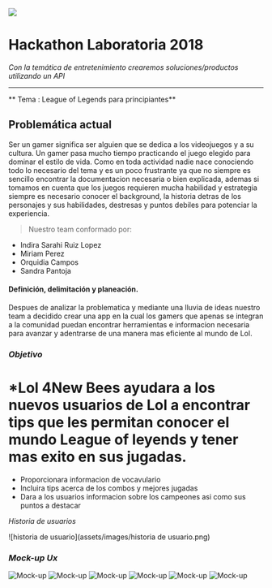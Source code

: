 ![](../assets/images/poros.jpg)
<!-- ![logo](https://cdn-images-1.medium.com/max/945/1*3ebT5azEfTrKxANOE3BwyA.jpeg) -->
 # Hackathon Laboratoria 2018


_Con la temática  de entretenimiento crearemos soluciones/productos utilizando un API_
***
** Tema : League of Legends  para principiantes**

## Problemática actual

Ser un gamer significa ser alguien que se dedica a los videojuegos y a su cultura.
Un gamer pasa mucho tiempo practicando el juego elegido para dominar el estilo de vida.
Como en toda actividad nadie nace conociendo todo lo necesario del tema y es un poco frustrante ya que no siempre es sencillo encontrar la documentacion necesaria o bien explicada, ademas si tomamos en cuenta que los juegos requieren mucha habilidad y estrategia siempre es necesario conocer el background, la historia detras de los personajes y sus habilidades, destresas y puntos debiles para potenciar la experiencia.

>Nuestro team conformado por:
* Indira Sarahi Ruiz Lopez
* Miriam Perez
* Orquidia Campos
* Sandra Pantoja

#### Definición, delimitación y planeación.

Despues de analizar la problematica y mediante una lluvia de ideas nuestro team a decidido crear una app en la cual los gamers que apenas se integran a la comunidad puedan encontrar herramientas e informacion necesaria para avanzar y adentrarse de una manera mas eficiente al mundo de Lol.

### *Objetivo*


# *Lol 4New Bees ayudara a los nuevos usuarios de Lol a encontrar tips que les permitan conocer el mundo League of leyends y tener mas exito en sus jugadas.

* Proporcionara informacion de vocavulario
* Incluira tips acerca de los combos y mejores jugadas
* Dara a los usuarios informacion sobre los campeones asi como sus puntos a destacar


*Historia de usuarios*

![historia de usuario](assets/images/historia de usuario.png)

 ### *Mock-up Ux*

![Mock-up](Prototype/1.png)
![Mock-up](Prototype/2.png)
![Mock-up](Prototype/3.png)
![Mock-up](Prototype/4.png)
![Mock-up](Prototype/5.png)
![Mock-up](Prototype/6.png)
